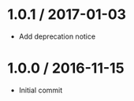 1.0.1 / 2017-01-03
==================
- Add deprecation notice

1.0.0 / 2016-11-15
==================
- Initial commit

